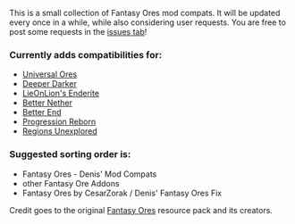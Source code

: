 This is a small collection of Fantasy Ores mod compats.
It will be updated every once in a while, while also considering user requests.
You are free to post some requests in the [issues tab](https://github.com/mxKeaton/Denis-Fantasy-Ore-Compats/issues "issues tab")!

### Currently adds compatibilities for:
- [Universal Ores](https://modrinth.com/mod/universal_ores)
- [Deeper Darker](https://modrinth.com/mod/deeperdarker)
- [LieOnLion's Enderite](https://modrinth.com/mod/enderite-lieonlion)
- [Better Nether](https://modrinth.com/mod/betternether)
- [Better End](https://modrinth.com/mod/betterend)
- [Progression Reborn](https://modrinth.com/mod/progression-reborn)
- [Regions Unexplored](https://modrinth.com/mod/regions-unexplored)

### Suggested sorting order is:
- Fantasy Ores - Denis' Mod Compats
- other Fantasy Ore Addons
- Fantasy Ores by CesarZorak / Denis' Fantasy Ores Fix

Credit goes to the original [Fantasy Ores](https://www.curseforge.com/minecraft/texture-packs/fantasy-ores-by-cesarzorak "Fantasy Ores") resource pack and its creators.
